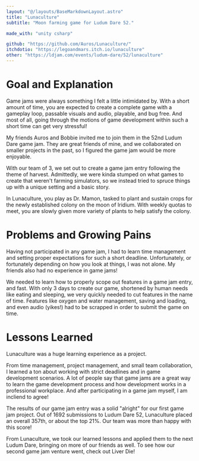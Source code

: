 ```yaml
---
layout: "@/layouts/BaseMarkdownLayout.astro"
title: "Lunaculture"
subtitle: "Moon farming game for Ludum Dare 52."

made_with: "unity csharp"

github: "https://github.com/Auros/Lunaculture/"
itchdotio: "https://legoandmars.itch.io/lunaculture"
other: "https://ldjam.com/events/ludum-dare/52/lunaculture"
---
```


# Goal and Explanation

Game jams were always something I felt a little intimidated by. With a short amount of time, you are expected to create a complete game with a gameplay loop, passable visuals and audio, playable, and bug free. And most of all, going through the motions of game development within such a short time can get very stressful!

My friends Auros and Bobbie invited me to join them in the 52nd Ludum Dare game jam. They are great friends of mine, and we collaborated on smaller projects in the past, so I figured the game jam would be more enjoyable.

With our team of 3, we set out to create a game jam entry following the theme of harvest. Admittedly, we were kinda stumped on what games to create that weren't farming simulators, so we instead tried to spruce things up with a unique setting and a basic story.

In Lunaculture, you play as Dr. Mamon, tasked to plant and sustain crops for the newly established colony on the moon of Iridium. With weekly quotas to meet, you are slowly given more variety of plants to help satisfy the colony. 

# Problems and Growing Pains

Having not participated in any game jam, I had to learn time management and setting proper expectations for such a short deadline. Unfortunately, or fortunately depending on how you look at things, I was not alone. My friends also had no experience in game jams!

We needed to learn how to properly scope out features in a game jam entry, and fast. With only 3 days to create our game, shortened by human needs like eating and sleeping, we very quickly needed to cut features in the name of time. Features like oxygen and water management, saving and loading, and even audio (yikes!) had to be scrapped in order to submit the game on time. 

# Lessons Learned

Lunaculture was a huge learning experience as a project.

From time management, project management, and small team collaboration, I learned a ton about working with strict deadlines and in game development scenarios. A lot of people say that game jams are a great way to learn the game development process and how development works in a professional workplace. And after participating in a game jam myself, I am incliend to agree!

The results of our game jam entry was a solid "alright" for our first game jam project. Out of 1692 submissions to Ludum Dare 52, Lunaculture placed an overall 357th, or about the top 21%. Our team was more than happy with this score!

From Lunaculture, we took our learned lessons and applied them to the next Ludum Dare, bringing on more of our friends as well. To see how our second game jam venture went, check out Liver Die! 